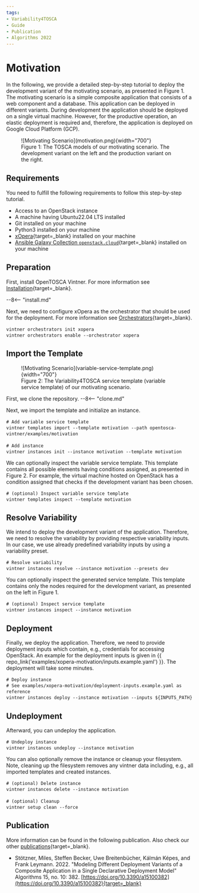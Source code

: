 ```yaml
---
tags:
- Variability4TOSCA
- Guide
- Publication
- Algorithms 2022
---
```


# Motivation

In the following, we provide a detailed step-by-step tutorial to deploy the development variant of the motivating scenario, as presented in Figure 1.
The motivating scenario is a simple composite application that consists of a web component and a database.
This application can be deployed in different variants.
During development the application should be deployed on a single virtual machine.
However, for the productive operation, an elastic deployment is required and, therefore, the application is deployed on Google Cloud Platform (GCP).

<figure markdown>
  ![Motivating Scenario](motivation.png){width="700"}
  <figcaption>Figure 1: The TOSCA models of our motivating scenario. The development variant on the left and the production variant on the right.</figcaption>
</figure>

## Requirements

You need to fulfill the following requirements to follow this step-by-step tutorial.

- Access to an OpenStack instance
- A machine having Ubuntu22.04 LTS installed
- Git installed on your machine
- Python3 installed on your machine
- [xOpera](https://github.com/xlab-si/xopera-opera){target=_blank} installed on your machine
- [Ansible Galaxy Collection `openstack.cloud`](https://galaxy.ansible.com/openstack/cloud){target=_blank} installed on your machine

## Preparation

First, install OpenTOSCA Vintner.
For more information see [Installation](../../installation.md){target=_blank}.

--8<-- "install.md"

Next, we need to configure xOpera as the orchestrator that should be used for the deployment.
For more information see [Orchestrators](../../orchestrators.md){target=_blank}.

```shell linenums="1"
vintner orchestrators init xopera
vintner orchestrators enable --orchestrator xopera
```

## Import the Template

<figure markdown>
  ![Motivating Scenario](variable-service-template.png){width="700"}
  <figcaption>Figure 2: The Variability4TOSCA service template (variable service template) of our motivating scenario.</figcaption>
</figure>

First, we clone the repository.
--8<-- "clone.md"

Next, we import the template and initialize an instance.

```shell linenums="1"
# Add variable service template
vintner templates import --template motivation --path opentosca-vintner/examples/motivation

# Add instance
vintner instances init --instance motivation --template motivation
```

We can optionally inspect the variable service template.
This template contains all possible elements having conditions assigned, as presented in Figure 2.
For example, the virtual machine hosted on OpenStack has a condition assigned that checks if the development variant has been chosen.

```shell linenums="1"
# (optional) Inspect variable service template
vintner templates inspect --template motivation
```


## Resolve Variability

We intend to deploy the development variant of the application.
Therefore, we need to resolve the variability by providing respective variability inputs.
In our case, we use already predefined variability inputs by using a variability preset.

```shell linenums="1"
# Resolve variability
vintner instances resolve --instance motivation --presets dev
```

You can optionally inspect the generated service template. 
This template contains only the nodes required for the development variant, as presented on the left in Figure 1.

```shell linenums="1"
# (optional) Inspect service template
vintner instances inspect --instance motivation
```


## Deployment

Finally, we deploy the application.
Therefore, we need to provide deployment inputs which contain, e.g., credentials for accessing OpenStack.
An example for the deployment inputs is given in {{ repo_link('examples/xopera-motivation/inputs.example.yaml') }}.
The deployment will take some minutes.

```shell linenums="1"
# Deploy instance
# See examples/xopera-motivation/deployment-inputs.example.yaml as reference
vintner instances deploy --instance motivation --inputs ${INPUTS_PATH}
```

## Undeployment

Afterward, you can undeploy the application.

```shell linenums="1"
# Undeploy instance
vintner instances undeploy --instance motivation
```

You can also optionally remove the instance or cleanup your filesystem.
Note, cleaning up the filesystem removes any vintner data including, e.g., all imported templates and created instances.

```shell linenums="1"
# (optional) Delete instance
vintner instances delete --instance motivation

# (optional) Cleanup 
vintner setup clean --force
```

## Publication

More information can be found in the following publication.
Also check our other [publications](../../publications.md){target=_blank}.

- Stötzner, Miles, Steffen Becker, Uwe Breitenbücher, Kálmán Képes, and Frank Leymann. 2022. "Modeling Different Deployment Variants of a Composite Application in a Single Declarative Deployment Model" Algorithms 15, no. 10: 382. [https://doi.org/10.3390/a15100382](https://doi.org/10.3390/a15100382){target=_blank}
